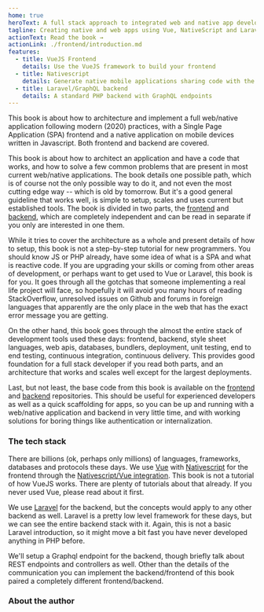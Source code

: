 ```yaml
---
home: true
heroText: A full stack approach to integrated web and native app development
tagline: Creating native and web apps using Vue, NativeScript and Laravel
actionText: Read the book →
actionLink: ./frontend/introduction.md
features:
  - title: VueJS Frontend
    details: Use the VueJS framework to build your frontend
  - title: Nativescript
    details: Generate native mobile applications sharing code with the web version
  - title: Laravel/GraphQL backend
    details: A standard PHP backend with GraphQL endpoints
---
```


This book is about how to architecture and implement a full web/native application following modern (2020) practices, with a Single Page Application (SPA) frontend and a native application on mobile devices written in Javascript. Both frontend and backend are covered.

This book is about how to architect an application and have a code that works, and how to solve a few common problems that are present in most current web/native applications. The book details one possible path, which is of course not the only possible way to do it, and not even the most cutting edge way -- which is old by tomorrow. But it's a good general guideline that works well, is simple to setup, scales and uses current but established tools. The book is divided in two parts, the [frontend](./frontend/introduction.md) and [backend](./backend/introduction.md), which are completely independent and can be read in separate if you only are interested in one them.

While it tries to cover the architecture as a whole and present details of how to setup, this book is not a step-by-step tutorial for new programmers. You should know JS or PHP already, have some idea of what is a SPA and what is reactive code. If you are upgrading your skills or coming from other areas of development, or perhaps want to get used to Vue or Laravel, this book is for you. It goes through all the gotchas that someone implementing a real life project will face, so hopefully it will avoid you many hours of reading StackOverflow, unresolved issues on Github and forums in foreign languages that apparently are the only place in the web that has the exact error message you are getting.

On the other hand, this book goes through the almost the entire stack of development tools used these days: frontend, backend, style sheet languages, web apis, databases, bundlers, deployment, unit testing, end to end testing, continuous integration, continuous delivery. This provides good foundation for a full stack developer if you read both parts, and an architecture that works and scales well except for the largest deployments.

Last, but not least, the base code from this book is available on the [frontend]() and [backend]() repositories. This should be useful for experienced developers as well as a quick scaffolding for apps, so you can be up and running with a web/native application and backend in very little time, and with working solutions for boring things like authentication or internalization.

### The tech stack

There are billions (ok, perhaps only millions) of languages, frameworks, databases and protocols these days. We use [Vue](https://vuejs.org) with [Nativescript](https://nativescript.org/) for the frontend through the [Nativescript/Vue integration](https://nativescript-vue.org/). This book is not a tutorial of how VueJS works. There are plenty of tutorials about that already. If you never used Vue, please read about it first.

We use [Laravel](https://laravel.com) for the backend, but the concepts would apply to any other backend as well. Laravel is a pretty low level framework for these days, but we can see the entire backend stack with it. Again, this is not a basic Laravel introduction, so it might move a bit fast you have never developed anything in PHP before.

We'll setup a Graphql endpoint for the backend, though briefly talk about REST endpoints and controllers as well. Other than the details of the communication you can implement the backend/frontend of this book paired a completely different frontend/backend.

### About the author
